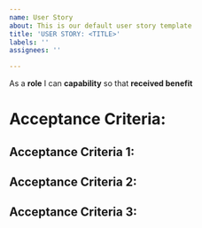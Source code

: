 ```yaml
---
name: User Story
about: This is our default user story template
title: 'USER STORY: <TITLE>'
labels: ''
assignees: ''

---
```


As a **role** I can **capability** so that **received benefit**

# Acceptance Criteria:
  ## Acceptance Criteria 1:
  ## Acceptance Criteria 2:
  ## Acceptance Criteria 3:
